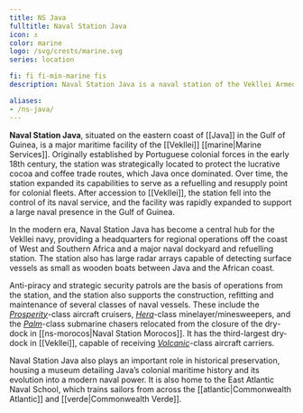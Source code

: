 ```yaml
---
title: NS Java
fulltitle: Naval Station Java
icon: ⚓️
color: marine
logo: /svg/crests/marine.svg
series: location

fi: fi fi-min-marine fis
description: Naval Station Java is a naval station of the Vekllei Armed Forces, located in the republic of Java.

aliases:
- /ns-java/
---
```

**Naval Station Java**, situated on the eastern coast of [[Java]] in the Gulf of Guinea, is a major maritime facility of the [[Vekllei]] [[marine|Marine Services]]. Originally established by Portuguese colonial forces in the early 18th century, the station was strategically located to protect the lucrative cocoa and coffee trade routes, which Java once dominated. Over time, the station expanded its capabilities to serve as a refuelling and resupply point for colonial fleets. After accession to [[Vekllei]], the station fell into the control of its naval service, and the facility was rapidly expanded to support a large naval presence in the Gulf of Guinea.

In the modern era, Naval Station Java has become a central hub for the Vekllei navy, providing a headquarters for regional operations off the coast of West and Southern Africa and a major naval dockyard and refuelling station. The station also has large radar arrays capable of detecting surface vessels as small as wooden boats between Java and the African coast.

Anti-piracy and strategic security patrols are the basis of operations from the station, and the station also supports the construction, refitting and maintenance of several classes of naval vessels. These include the [*Prosperity*](/prosperity-class/)-class aircraft cruisers, [*Hera*](/hera-class/)-class minelayer/minesweepers, and the [*Palm*](/palm-class/)-class submarine chasers relocated from the closure of the dry-dock in [[ns-morocos|Naval Station Morocos]]. It has the third-largest dry-dock in [[Vekllei]], capable of receiving [*Volcanic*](/volcanic-class/)-class aircraft carriers.

Naval Station Java also plays an important role in historical preservation, housing a museum detailing Java’s colonial maritime history and its evolution into a modern naval power. It is also home to the East Atlantic Naval School, which trains sailors from across the [[atlantic|Commonwealth Atlantic]] and [[verde|Commonwealth Verde]].

